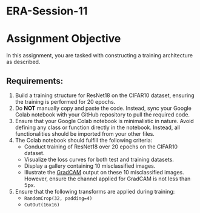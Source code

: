 # ERA-Session-11
# Assignment Objective

In this assignment, you are tasked with constructing a training architecture as described.

## Requirements:

1. Build a training structure for ResNet18 on the CIFAR10 dataset, ensuring the training is performed for 20 epochs.
2. Do **NOT** manually copy and paste the code. Instead, sync your Google Colab notebook with your GitHub repository to pull the required code.
3. Ensure that your Google Colab notebook is minimalistic in nature. Avoid defining any class or function directly in the notebook. Instead, all functionalities should be imported from your other files.
4. The Colab notebook should fulfill the following criteria:
    - Conduct training of ResNet18 over 20 epochs on the CIFAR10 dataset.
    - Visualize the loss curves for both test and training datasets.
    - Display a gallery containing 10 misclassified images.
    - Illustrate the [GradCAM](link-to-gradcam) output on these 10 misclassified images. However, ensure the channel applied for GradCAM is not less than 5px. 
5. Ensure that the following transforms are applied during training:
    - `RandomCrop(32, padding=4)`
    - `CutOut(16x16)`



